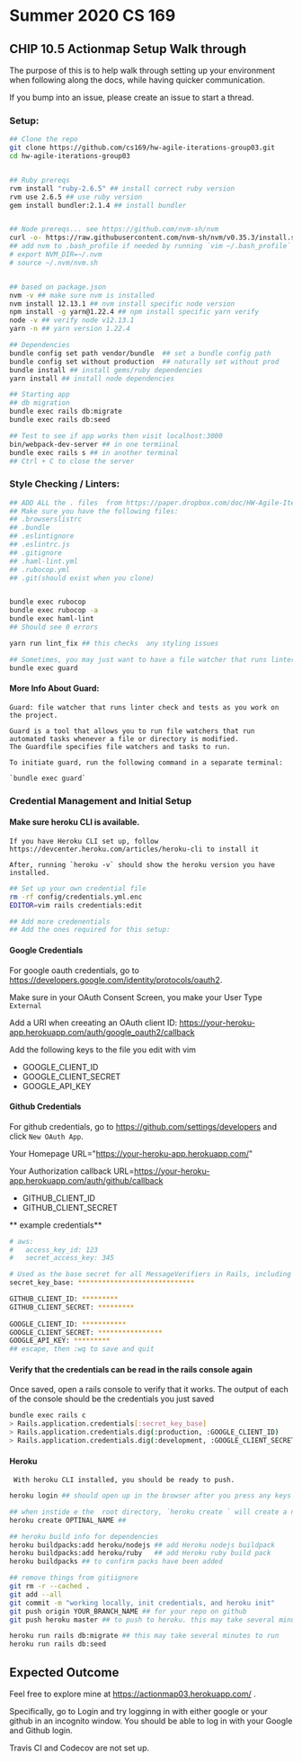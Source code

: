 # Summer 2020 CS 169

##  CHIP 10.5 Actionmap Setup Walk through

The purpose of this is to help walk through setting up your environment when following along the docs, while having quicker communication. 

If you bump into an issue, please create an issue to start a thread.


### Setup:
```sh
## Clone the repo
git clone https://github.com/cs169/hw-agile-iterations-group03.git
cd hw-agile-iterations-group03


## Ruby prereqs
rvm install "ruby-2.6.5" ## install correct ruby version
rvm use 2.6.5 ## use ruby version
gem install bundler:2.1.4 ## install bundler


## Node prereqs... see https://github.com/nvm-sh/nvm
curl -o- https://raw.githubusercontent.com/nvm-sh/nvm/v0.35.3/install.sh | bash  ## install  node
## add nvm to .bash_profile if needed by running `vim ~/.bash_profile` and
# export NVM_DIR=~/.nvm
# source ~/.nvm/nvm.sh


## based on package.json
nvm -v ## make sure nvm is installed
nvm install 12.13.1 ## nvm install specific node version
npm install -g yarn@1.22.4 ## npm install specific yarn verify 
node -v ## verify node v12.13.1
yarn -n ## yarn version 1.22.4

## Dependencies 
bundle config set path vendor/bundle  ## set a bundle config path
bundle config set without production  ## naturally set without prod
bundle install ## install gems/ruby dependencies
yarn install ## install node dependencies

## Starting app
## db migration
bundle exec rails db:migrate
bundle exec rails db:seed

## Test to see if app works then visit localhost:3000
bin/webpack-dev-server ## in one termiinal
bundle exec rails s ## in another terminal
## Ctrl + C to close the server

```


### Style Checking / Linters:
```sh
## ADD ALL the . files  from https://paper.dropbox.com/doc/HW-Agile-Iterations-Setup-Clarifications-rKI15rOpO0ViTi8eLi3a7
## Make sure you have the following files:
## .browserslistrc
## .bundle
## .eslintignore
## .eslintrc.js
## .gitignore
## .haml-lint.yml
## .rubocop.yml
## .git(should exist when you clone)


bundle exec rubocop 
bundle exec rubocop -a 
bundle exec haml-lint
## Should see 0 errors 

yarn run lint_fix ## this checks  any styling issues

## Sometimes, you may just want to have a file watcher that runs linter check and tests as you work on the project. Guard is a tool that allows you to run file watchers that run automated tasks whenever a file or directory is modified. The Guardfile specifies file watchers and tasks to run. To initiate guard, run the following command in a separate terminal: 
bundle exec guard
```


#### More Info About Guard:

    Guard: file watcher that runs linter check and tests as you work on the project. 

    Guard is a tool that allows you to run file watchers that run automated tasks whenever a file or directory is modified. 
    The Guardfile specifies file watchers and tasks to run. 

    To initiate guard, run the following command in a separate terminal:

    `bundle exec guard`

### Credential Management and Initial Setup

####  Make sure heroku CLI is available.
    If you have Heroku CLI set up, follow https://devcenter.heroku.com/articles/heroku-cli to install it

    After, running `heroku -v` should show the heroku version you have installed.



```sh
## Set up your own credential file
rm -rf config/credentials.yml.enc
EDITOR=vim rails credentials:edit

## Add more credenentials
## Add the ones required for this setup:
```

#### Google Credentials

   For google oauth credentials, go to https://developers.google.com/identity/protocols/oauth2. 

   Make sure in your OAuth Consent Screen, you make your User Type `External` 

   Add a URI when creeating an OAuth client ID: https://your-heroku-app.herokuapp.com/auth/google_oauth2/callback 
   
   Add the following keys to the file you edit with vim
   - GOOGLE_CLIENT_ID
   - GOOGLE_CLIENT_SECRET
   - GOOGLE_API_KEY

#### Github Credentials 

   For github credentials, go to https://github.com/settings/developers and click `New OAuth App`. 

   Your Homepage URL="https://your-heroku-app.herokuapp.com/"
   
   Your Authorization callback URL=https://your-heroku-app.herokuapp.com/auth/github/callback

  - GITHUB_CLIENT_ID
  - GITHUB_CLIENT_SECRET

** example credentials**
```sh
# aws:
#   access_key_id: 123
#   secret_access_key: 345

# Used as the base secret for all MessageVerifiers in Rails, including the one protecting cookies.
secret_key_base: *****************************

GITHUB_CLIENT_ID: *********
GITHUB_CLIENT_SECRET: *********
 
GOOGLE_CLIENT_ID: ***********
GOOGLE_CLIENT_SECRET: ****************
GOOGLE_API_KEY: *********
## escape, then :wq to save and quit
```

#### Verify that the credentials can be read in the rails console again
  
  Once saved, open a rails console to verify that it works. The output  of each of the console should be the credentials you just saved

```sh
bundle exec rails c
> Rails.application.credentials[:secret_key_base]
> Rails.application.credentials.dig(:production, :GOOGLE_CLIENT_ID)
> Rails.application.credentials.dig(:development, :GOOGLE_CLIENT_SECRET)
```


#### Heroku
     With heroku CLI installed, you should be ready to push.


```sh
heroku login ## should open up in the browser after you press any keys

## when instide e the  root directory, `heroku create ` will create a new project
heroku create OPTINAL_NAME ## 

## heroku build info for dependencies
heroku buildpacks:add heroku/nodejs ## add Heroku nodejs buildpack
heroku buildpacks:add heroku/ruby   ## add Heroku ruby build pack
heroku buildpacks ## to confirm packs have been added

## remove things from gitiignore
git rm -r --cached .
git add --all
git commit -m "working locally, init credentials, and heroku init"
git push origin YOUR_BRANCH_NAME ## for your repo on github
git push heroku master ## to push to heroku. this may take several minutes to run.

heroku run rails db:migrate ## this may take several minutes to run
heroku run rails db:seed
```

## Expected Outcome

   Feel free to explore mine at <a href=https://actionmap03.herokuapp.com/>https://actionmap03.herokuapp.com/ </a>.

   Specifically, go to Login and try logginng in with either google or your github in an incognito window. You should be able to log in with your Google and Github login.


   Travis CI and Codecov are not set up.   
